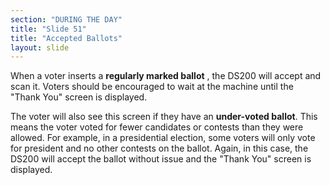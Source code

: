 ```yaml
---
section: "DURING THE DAY"
title: "Slide 51"
title: "Accepted Ballots"
layout: slide
---
```


When a voter inserts a **regularly marked ballot** , the DS200 will accept and scan it. Voters should be encouraged to wait at the machine until the "Thank You" screen is displayed.

The voter will also see this screen if they have an **under-voted ballot**. This means the voter voted for fewer candidates or contests than they were allowed. For example, in a presidential election, some voters will only vote for president and no other contests on the ballot. Again, in this case, the DS200 will accept the ballot without issue and the "Thank You" screen is displayed.

